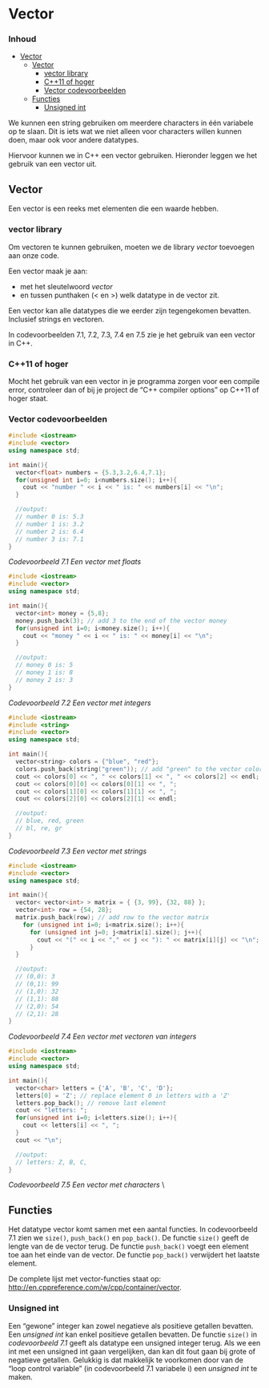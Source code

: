 # Vector

### Inhoud[](toc-id) <!-- omit in toc -->

- [Vector](#vector)
  - [Vector](#vector-1)
    - [vector library](#vector-library)
    - [C++11 of hoger](#c11-of-hoger)
    - [Vector codevoorbeelden](#vector-codevoorbeelden)
  - [Functies](#functies)
    - [Unsigned int](#unsigned-int)

We kunnen een string gebruiken om meerdere
characters in één variabele op te slaan. Dit is iets wat we niet alleen voor characters
willen kunnen doen, maar ook voor andere datatypes.

Hiervoor kunnen we in C++ een vector gebruiken. Hieronder leggen we het gebruik van een vector uit.

## Vector

Een vector is een reeks met elementen die een waarde hebben.

### vector library

Om vectoren te kunnen gebruiken, moeten we de library *vector* toevoegen aan onze code.

Een vector maak je aan:

- met het sleutelwoord *vector*
- en tussen punthaken (< en >) welk datatype in de vector zit.

Een vector kan alle datatypes die we eerder zijn tegengekomen bevatten. Inclusief strings en vectoren.

In codevoorbeelden 7.1, 7.2, 7.3, 7.4 en 7.5 zie je
het gebruik van een vector in C++.

### C++11 of hoger

Mocht het gebruik van een vector in je programma zorgen voor een compile error, controleer
dan of bij je project de “C++ compiler options” op C++11 of hoger staat.

### Vector codevoorbeelden

```cpp
#include <iostream>
#include <vector>
using namespace std;

int main(){
  vector<float> numbers = {5.3,3.2,6.4,7.1};
  for(unsigned int i=0; i<numbers.size(); i++){
    cout << "number " << i << " is: " << numbers[i] << "\n";
  }

  //output:
  // number 0 is: 5.3
  // number 1 is: 3.2
  // number 2 is: 6.4
  // number 3 is: 7.1
}
```

*Codevoorbeeld 7.1 Een vector met floats*

```cpp
#include <iostream>
#include <vector>
using namespace std;

int main(){
  vector<int> money = {5,8};
  money.push_back(3); // add 3 to the end of the vector money
  for(unsigned int i=0; i<money.size(); i++){
    cout << "money " << i << " is: " << money[i] << "\n";
  }

  //output:
  // money 0 is: 5
  // money 1 is: 8
  // money 2 is: 3
}
```

*Codevoorbeeld 7.2 Een vector met integers*

```cpp
#include <iostream>
#include <string>
#include <vector>
using namespace std;

int main(){
  vector<string> colors = {"blue", "red"};
  colors.push_back(string("green")); // add "green" to the vector colors
  cout << colors[0] << ", " << colors[1] << ", " << colors[2] << endl;
  cout << colors[0][0] << colors[0][1] << ", ";
  cout << colors[1][0] << colors[1][1] << ", ";
  cout << colors[2][0] << colors[2][1] << endl;

  //output:
  // blue, red, green
  // bl, re, gr
}
```

*Codevoorbeeld 7.3 Een vector met strings*

```cpp
#include <iostream>
#include <vector>
using namespace std;

int main(){
  vector< vector<int> > matrix = { {3, 99}, {32, 88} };
  vector<int> row = {54, 28};
  matrix.push_back(row); // add row to the vector matrix
    for (unsigned int i=0; i<matrix.size(); i++){
      for (unsigned int j=0; j<matrix[i].size(); j++){
        cout << "(" << i << "," << j << "): " << matrix[i][j] << "\n";
      }
  }

  //output:
  // (0,0): 3
  // (0,1): 99
  // (1,0): 32
  // (1,1): 88
  // (2,0): 54
  // (2,1): 28
}
```

*Codevoorbeeld 7.4 Een vector met vectoren van integers*

```cpp
#include <iostream>
#include <vector>
using namespace std;

int main(){
  vector<char> letters = {'A', 'B', 'C', 'D'};
  letters[0] = 'Z'; // replace element 0 in letters with a 'Z'
  letters.pop_back(); // remove last element
  cout << "letters: ";
  for(unsigned int i=0; i<letters.size(); i++){
    cout << letters[i] << ", ";
  }
  cout << "\n";

  //output:
  // letters: Z, B, C,
}
```

*Codevoorbeeld 7.5 Een vector met characters* \

## Functies

Het datatype vector komt samen met een aantal functies. In codevoorbeeld 7.1 zien
we `size()`, `push_back()` en `pop_back()`. De functie `size()` geeft de lengte van de de
vector terug. De functie `push_back()` voegt een element toe aan het einde van de
vector. De functie `pop_back()` verwijdert het laatste element.

De complete lijst met vector-functies staat op: <http://en.cppreference.com/w/cpp/container/vector>.

### Unsigned int

Een “gewone” integer kan zowel negatieve als positieve getallen bevatten. Een *unsigned int* kan enkel positieve getallen bevatten. De functie `size()` in *codevoorbeeld
7.1* geeft als datatype een unsigned integer terug. Als we een int met een unsigned
int gaan vergelijken, dan kan dit fout gaan bij grote of negatieve getallen. Gelukkig
is dat makkelijk te voorkomen door van de “loop control variable” (in codevoorbeeld 7.1 variabele i) een *unsigned int* te maken.
